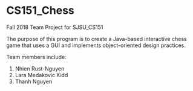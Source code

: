 # CS151_Chess
Fall 2018
Team Project for SJSU_CS151

The purpose of this program is to create a Java-based interactive chess game that uses a GUI and implements object-oriented design practices.

Team members include:

1. Nhien Rust-Nguyen
2. Lara Medakovic Kidd
3. Thanh Nguyen

